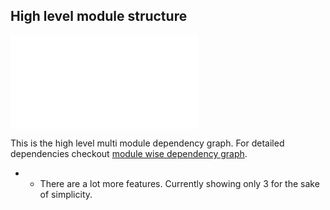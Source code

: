 ## High level module structure
![Dependency graph](/docs/images/coremodulegraph/high_level_architecture.p)

This is the high level multi module dependency graph. For detailed dependencies checkout [module wise dependency graph](/docs/images/graphs).

* - There are a lot more features. Currently showing only 3 for the sake of simplicity.
